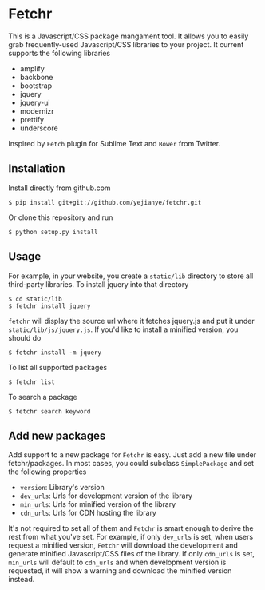 Fetchr
===============

This is a Javascript/CSS package mangament tool. It allows you to easily grab frequently-used Javascript/CSS libraries to your project. It current supports the following libraries
- amplify
- backbone
- bootstrap
- jquery
- jquery-ui
- modernizr
- prettify
- underscore

Inspired by `Fetch` plugin for Sublime Text and `Bower` from Twitter.

Installation
-------------

Install directly from github.com

    $ pip install git+git://github.com/yejianye/fetchr.git

Or clone this repository and run

	$ python setup.py install

Usage
-------------

For example, in your website, you create a `static/lib` directory to store all third-party libraries. To install jquery into that directory

    $ cd static/lib
    $ fetchr install jquery

`fetchr` will display the source url where it fetches jquery.js and put it under `static/lib/js/jquery.js`. If you'd like to install a minified version, you should do

    $ fetchr install -m jquery

To list all supported packages

    $ fetchr list

To search a package

    $ fetchr search keyword

Add new packages
---------------

Add support to a new package for `Fetchr` is easy. Just add a new file under fetchr/packages. In most cases, you could subclass `SimplePackage` and set the following properties

- `version`: Library's version
- `dev_urls`: Urls for development version of the library
- `min_urls`: Urls for minified version of the library
- `cdn_urls`: Urls for CDN hosting the library

It's not required to set all of them and `Fetchr` is smart enough to derive the rest from what you've set. For example, if only `dev_urls` is set, when users request a minified version, `Fetchr` will download the development and generate minified Javascript/CSS files of the library. If only `cdn_urls` is set, `min_urls` will default to `cdn_urls` and when development version is requested, it will show a warning and download the minified version instead.

